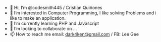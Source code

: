 - 👋 Hi, I’m @codesmith445 / Cristian Quiñones
- 👀 I’m interested in Computer Programming, I like solving Problems and i like to make an application.
- 🌱 I’m currently learning PHP and Javascript
- 💞️ I’m looking to collaborate on ...
- 📫 How to reach me email: dark4ken@gmail.com / FB: Lee Gee

<!---
codesmith445/codesmith445 is a ✨ special ✨ repository because its `README.md` (this file) appears on your GitHub profile.
You can click the Preview link to take a look at your changes.
--->
